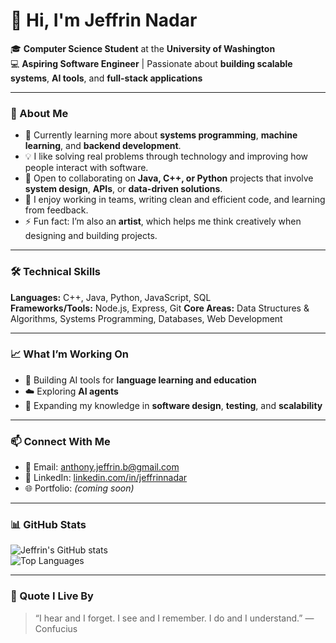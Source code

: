 # 👋 Hi, I'm Jeffrin Nadar  

🎓 **Computer Science Student** at the **University of Washington**  
💻 **Aspiring Software Engineer** | Passionate about **building scalable systems**, **AI tools**, and **full-stack applications**

---

### 🚀 About Me  
- 🌱 Currently learning more about **systems programming**, **machine learning**, and **backend development**.  
- 💡 I like solving real problems through technology and improving how people interact with software.  
- 👯 Open to collaborating on **Java, C++, or Python** projects that involve **system design**, **APIs**, or **data-driven solutions**.  
- 🧠 I enjoy working in teams, writing clean and efficient code, and learning from feedback.  
- ⚡ Fun fact: I’m also an **artist**, which helps me think creatively when designing and building projects.  

---

### 🛠️ Technical Skills  
**Languages:** C++, Java, Python, JavaScript, SQL  
**Frameworks/Tools:** Node.js, Express, Git
**Core Areas:** Data Structures & Algorithms, Systems Programming, Databases, Web Development  

---

### 📈 What I’m Working On  
- 🧩 Building AI tools for **language learning and education**  
- ☁️ Exploring **AI agents**  
- 🧠 Expanding my knowledge in **software design**, **testing**, and **scalability**  

---

### 📫 Connect With Me  
- 📧 Email: [anthony.jeffrin.b@gmail.com](mailto:anthony.jeffrin.b@gmail.com)  
- 💼 LinkedIn: [linkedin.com/in/jeffrinnadar](https://linkedin.com/in/jeffrinnadar)  
- 🌐 Portfolio: *(coming soon)*  

---

### 📊 GitHub Stats  
![Jeffrin's GitHub stats](https://github-readme-stats.vercel.app/api?username=jeffrinnadar&show_icons=true&theme=transparent)  
![Top Languages](https://github-readme-stats.vercel.app/api/top-langs/?username=jeffrinnadar&layout=compact&theme=transparent)  

---

### 🌟 Quote I Live By  
> “I hear and I forget. I see and I remember. I do and I understand.” — Confucius  
